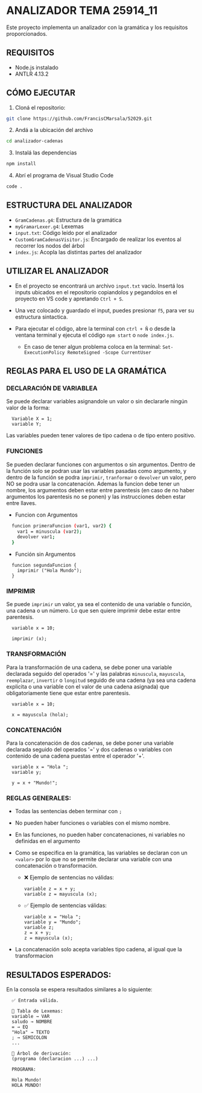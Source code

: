 # ANALIZADOR TEMA 25914_11 

Este proyecto implementa un analizador con la gramática y los requisitos proporcionados.

## REQUISITOS

- Node.js instalado
- ANTLR 4.13.2

## CÓMO EJECUTAR

1. Cloná el repositorio:

```bash
git clone https://github.com/FrancisCMarsala/52029.git
```

2. Andá a la ubicación del archivo

```bash
cd analizador-cadenas
```

3. Instalá las dependencias

```bash
npm install
```

4. Abrí el programa de Visual Studio Code

```bash
code .
```

## ESTRUCTURA DEL ANALIZADOR

- ```GramCadenas.g4```: Estructura de la gramática
- ```myGramarLexer.g4```: Lexemas
- ```input.txt```: Código leído por el analizador
- ```CustomGramCadenasVisitor.js```: Encargado de realizar los eventos al recorrer los nodos del árbol
- ```index.js```: Acopla las distintas partes del analizador


## UTILIZAR EL ANALIZADOR

- En el proyecto se encontrará un archivo ``` input.txt ``` vacío. Insertá los inputs ubicados en el repositorio copiandolos y pegandolos en el proyecto en VS code y apretando ```Ctrl + S```.
  
- Una vez colocado y guardado el input, puedes presionar ``` f5 ```, para ver su estructura sintactica.
  
- Para ejecutar el código, abre la terminal con ``` ctrl + Ñ ``` o desde la ventana terminal y ejecuta el código ``` npm start ``` o ```node index.js```.
  
  - En caso de tener algun problema coloca en la terminal: ``` Set-ExecutionPolicy RemoteSigned -Scope CurrentUser ```
    
 
## REGLAS PARA EL USO DE LA GRAMÁTICA

  ### DECLARACIÓN DE VARIABLEA

  Se puede declarar variables asignandole un valor o sin declararle ningún valor de la forma:
  
  ```
    Variable X = 1;
    variable Y;
  ```

  Las variables pueden tener valores de tipo cadena o de tipo entero positivo.

  ### FUNCIONES

  Se pueden declarar funciones con argumentos o sin argumentos. Dentro de la función solo se podran usar las variables pasadas como argumento, y dentro de la función se podra ```imprimir```, ```tranformar``` o ```devolver``` un valor, pero NO se podra usar la concatenación. Ademas la funcion debe tener un nombre, los argumentos deben estar entre parentesis (en caso de no haber argumentos los parentesis no se ponen) y las instrucciones deben estar entre llaves.

  - Funcion con Argumentos
  ``` bash
    funcion primeraFuncion (var1, var2) {
      var1 = minuscula (var2);
      devolver var1;  
    } 
  ```
  - Función sin Argumentos
  
  ```    
    funcion segundaFuncion {
      imprimir ("Hola Mundo");  
    }
  ``` 

  ### IMPRIMIR

  Se puede ```imprimir``` un valor, ya sea el contenido de una variable o función, una cadena o un número. Lo que sen quiere imprimir debe estar entre parentesis.
  
      variable x = 10;

      imprimir (x);
      
    
  ### TRANSFORMACIÓN

  Para la transformación de una cadena, se debe poner una variable declarada seguido del operados '=' y las palabras ```minuscula```, ```mayuscula```, ```reemplazar```, ```invertir``` o ```longitud``` seguido de una cadena (ya sea una cadena explicita o una variable con el valor de una cadena asignada) que obligatoriamente tiene que estar entre parentesis.
  
      variable x = 10;

      x = mayuscula (hola);
      

  ### CONCATENACIÓN

  Para la concatenación de dos cadenas, se debe poner una variable declarada seguido del operados '=' y dos cadenas o variables con contenido de una cadena puestas entre el operador '+'.
  
      variable x = "Hola ";
      variable y;

      y = x + "Mundo!";

  ### REGLAS GENERALES:

  - Todas las sentencias deben terminar con ```;```
  - No pueden haber funciones o variables con el mismo nombre.
  - En las funciones, no pueden haber concatenaciones, ni variables no definidas en el argumento
  - Como se especifica en la gramática, las variables se declaran con un ```<valor>``` por lo que no se permite declarar una variable con una concatenación o transformación. 

    - ❌ Ejemplo de sentencias no válidas:

          variable z = x + y;
          variable z = mayuscula (x);

    - ✅ Ejemplo de sentencias válidas:

          variable x = "Hola ";
          variable y = "Mundo";
          variable z;
          z = x + y;
          z = mayuscula (x);
      
  - La concatenación solo acepta variables tipo cadena, al igual que la transformacion 

  ## RESULTADOS ESPERADOS:

  En la consola se espera resultados similares a lo siguiente:

      ✅ Entrada válida.

      📌 Tabla de Lexemas:
      variable → VAR
      saludo → NOMBRE
      = → EQ
      "Hola" → TEXTO
      ; → SEMICOLON
      ...
      
      🌳 Árbol de derivación:
      (programa (declaracion ...) ...)

      PROGRAMA:

      Hola Mundo!
      HOLA MUNDO!
      



